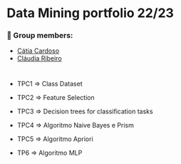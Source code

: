 #  Data Mining portfolio 22/23

### :handshake: Group members:
- [Cátia Cardoso](https://github.com/catiacardoso)
- [Cláudia Ribeiro](https://github.com/claudiadmr)   
#

* TPC1 => Class Dataset

* TPC2 => Feature Selection 

* TPC3 => Decision trees for classification tasks

* TPC4 => Algoritmo Naive Bayes e Prism

* TPC5 => Algoritmo Apriori 

* TP6 => Algoritmo MLP